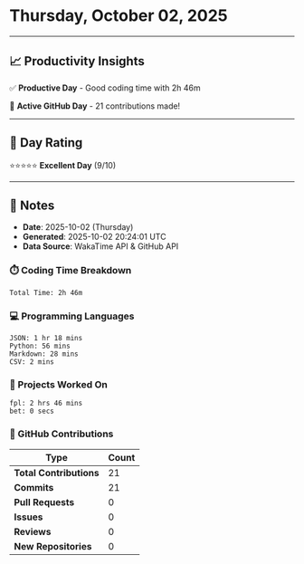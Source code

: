 # Thursday, October 02, 2025

---

## 📈 Productivity Insights

✅ **Productive Day** - Good coding time with 2h 46m

🚀 **Active GitHub Day** - 21 contributions made!

---

## 🎯 Day Rating

⭐⭐⭐⭐⭐ **Excellent Day** (9/10)

---

## 📝 Notes

- **Date**: 2025-10-02 (Thursday)
- **Generated**: 2025-10-02 20:24:01 UTC
- **Data Source**: WakaTime API & GitHub API


### ⏱️ Coding Time Breakdown

```
Total Time: 2h 46m
```

### 💻 Programming Languages

```
JSON: 1 hr 18 mins
Python: 56 mins
Markdown: 28 mins
CSV: 2 mins
```

### 📂 Projects Worked On

```
fpl: 2 hrs 46 mins
bet: 0 secs

```


### 🐙 GitHub Contributions

| Type | Count |
|------|-------|
| **Total Contributions** | 21 |
| **Commits** | 21 |
| **Pull Requests** | 0 |
| **Issues** | 0 |
| **Reviews** | 0 |
| **New Repositories** | 0 |

